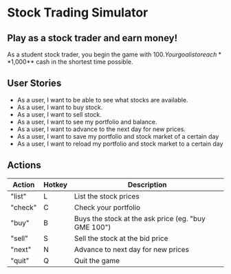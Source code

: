 # Stock Trading Simulator

## Play as a stock trader and earn money!

As a student stock trader, you begin the game with $100. Your goal is to reach **$1,000** cash in the shortest time possible.  


## User Stories
- As a user, I want to be able to see what stocks are available.
- As a user, I want to buy stock.
- As a user, I want to sell stock.
- As a user, I want to see my portfolio and balance.
- As a user, I want to advance to the next day for new prices.
- As a user, I want to save my portfolio and stock market of a certain day 
- As a user, I want to reload my portfolio and stock market to a certain day
## Actions

|Action|Hotkey|Description|
|---|---|---|
| "list" | L | List the stock prices |
| "check" | C | Check your portfolio|
| "buy" | B | Buys the stock at the ask price (eg. "buy GME 100")|
| "sell" | S | Sell the stock at the bid price|
| "next" | N | Advance to next day for new prices|
| "quit" | Q | Quit the game|